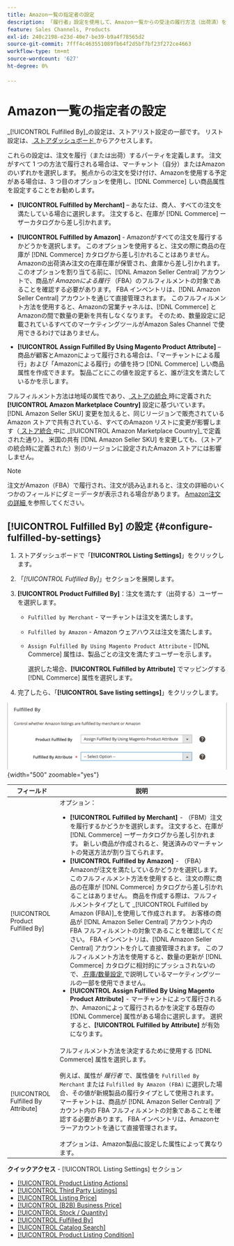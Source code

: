 ```yaml
---
title: Amazon一覧の指定者の設定
description: 「履行者」設定を使用して、Amazon一覧からの受注の履行方法（出荷済）を決定します。
feature: Sales Channels, Products
exl-id: 240c2198-e23d-40e7-be39-b9a4f78565d2
source-git-commit: 7fff4c463551089fb64f2d5bf7bf23f272ce4663
workflow-type: tm+mt
source-wordcount: '627'
ht-degree: 0%

---
```


# Amazon一覧の指定者の設定

_[!UICONTROL Fulfilled By]_の設定は、ストアリスト設定の一部です。 リスト設定は、[ ストアダッシュボード ](./amazon-store-dashboard.md) からアクセスします。

これらの設定は、注文を履行（または出荷）するパーティを定義します。 注文がすべて 1 つの方法で履行される場合は、マーチャント（自分）またはAmazonのいずれかを選択します。 拠点からの注文を受け付け、Amazonを使用する予定がある場合は、3 つ目のオプションを使用し、[!DNL Commerce] しい商品属性を設定することをお勧めします。

- **[!UICONTROL Fulfilled by Merchant]** – あなたは、商人、すべての注文を満たしている場合に選択します。 注文すると、在庫が [!DNL Commerce] ーザーカタログから差し引かれます。

- **[!UICONTROL Fulfilled by Amazon]** - Amazonがすべての注文を履行するかどうかを選択します。 このオプションを使用すると、注文の際に商品の在庫が [!DNL Commerce] カタログから差し引かれることはありません。 Amazonの出荷済み注文の在庫在庫が保管され、倉庫から差し引かれます。 このオプションを割り当てる前に、[!DNL Amazon Seller Central] アカウントで、商品が _Amazonによる履行_ （FBA）のフルフィルメントの対象であることを確認する必要があります。 FBA インベントリは、[!DNL Amazon Seller Central] アカウントを通じて直接管理されます。 このフルフィルメント方法を使用すると、Amazonの営業チャネルは、[!DNL Commerce] とAmazonの間で数量の更新を共有しなくなります。 そのため、数量設定に記載されているすべてのマーケティングツールがAmazon Sales Channel で使用できるわけではありません。

- **[!UICONTROL Assign Fulfilled By Using Magento Product Attribute]** – 商品が顧客とAmazonによって履行される場合は、「マーチャントによる履行」および「Amazonによる履行」の値を持つ [!DNL Commerce] しい商品属性を作成できます。 製品ごとにこの値を設定すると、誰が注文を満たしているかを示します。

フルフィルメント方法は地域の属性であり、[ ストアの統合 ](./store-integration.md) 時に定義された **[!UICONTROL Amazon Marketplace Country]** 設定に基づいています。 [!DNL Amazon Seller SKU] 変更を加えると、同じリージョンで販売されているAmazon ストアで共有されている、すべてのAmazon リストに変更が影響します（[ ストア統合 ](./store-integration.md) 中に _[!UICONTROL Amazon Marketplace Country]_で定義された通り）。 米国の共有 [!DNL Amazon Seller SKU] を変更しても、（ストアの統合時に定義された）別のリージョンに設定されたAmazon ストアには影響しません。

>[!NOTE]
>
>注文がAmazon（FBA）で履行され、注文が読み込まれると、注文の詳細のいくつかのフィールドにダミーデータが表示される場合があります。 [Amazon注文の詳細 ](./amazon-order-details.md) を参照してください。

## [!UICONTROL Fulfilled By] の設定 {#configure-fulfilled-by-settings}

1. ストアダッシュボードで「**[!UICONTROL Listing Settings]**」をクリックします。

1. 「_[!UICONTROL Fulfilled By]_」セクションを展開します。

1. **[!UICONTROL Product Fulfilled By]**：注文を満たす（出荷する）ユーザーを選択します。

   - `Fulfilled by Merchant` - マーチャントは注文を満たします。

   - `Fulfilled by Amazon` - Amazon ウェアハウスは注文を満たします。

   - `Assign Fulfilled By Using Magento Product Attribute` - [!DNL Commerce] 属性は、製品ごとの注文を満たすユーザーを示します。

     選択した場合、**[!UICONTROL Fulfilled by Attribute]** でマッピングする [!DNL Commerce] 属性を選択します。

1. 完了したら、「**[!UICONTROL Save listing settings]**」をクリックします。

![ フルフィルメント実行者設定 ](assets/amazon-fulfilled-by.png){width="500" zoomable="yes"}

| フィールド | 説明 |
|-------------------------------------|----------------------------------------------------------------------------------------------------------------------------------------------------------------------------------------------------------------------------------------------------------------------------------------------------------------------------------------------------------------------------------------------------------------------------------------------------------------------------------------------------------------------------------------------------------------------------------------------------------------------------------------------------------------------------------------------------------------------------------------------------------------------------------------------------------------------------------------------------------------------------------------------------------------------------------------------------------------------------------------------------------------------------------------------------------------------------------------------------------------------------------------------------------------------------------------------------------------------------------------------------------------------------------------------------------------------------------------------|
| [!UICONTROL Product Fulfilled By] | オプション：<ul><li>**[!UICONTROL Fulfilled by Merchant]** - （FBM）注文を履行するかどうかを選択します。 注文すると、在庫が [!DNL Commerce] ーザーカタログから差し引かれます。 新しい商品が作成されると、発送済みのマーチャントの発送方法が割り当てられます。</li><li>**[!UICONTROL Fulfilled by Amazon]** - （FBA） Amazonが注文を満たしているかどうかを選択します。 このフルフィルメント方法を使用すると、注文の際に商品の在庫が [!DNL Commerce] カタログから差し引かれることはありません。 商品を作成する際は、フルフィルメントタイプとして _[!UICONTROL Fulfilled by Amazon (FBA)]_を使用して作成されます。 お客様の商品が [!DNL Amazon Seller Central] アカウント内の FBA フルフィルメントの対象であることを確認してください。 FBA インベントリは、[!DNL Amazon Seller Central] アカウントを介して直接管理されます。 このフルフィルメント方法を使用すると、数量の更新が [!DNL Commerce] カタログに相対的にプッシュされないので、[ 在庫/数量設定 ](./stock-quantity.md) で説明しているマーケティングツールの一部を使用できません。</li><li>**[!UICONTROL Assign Fulfilled By Using Magento Product Attribute]** - マーチャントによって履行されるか、Amazonによって履行されるかを決定する既存の [!DNL Commerce] 属性がある場合に選択します。 選択すると、**[!UICONTROL Fulfilled by Attribute]** が有効になります。</li></ul> |
| [!UICONTROL Fulfilled By Attribute] | フルフィルメント方法を決定するために使用する [!DNL Commerce] 属性を選択します。<br><br> 例えば、属性が _履行者_ で、属性値を `Fulfilled By Merchant` または `Fulfilled By Amazon (FBA)` に選択した場合、その値が新規製品の履行タイプとして使用されます。 マーチャントは、商品が [!DNL Amazon Seller Central] アカウント内の FBA フルフィルメントの対象であることを確認する必要があります。 FBA インベントリは、Amazonセラーアカウントを通じて直接管理されます。<br><br> オプションは、Amazon製品に設定した属性によって異なります。 |

**クイックアクセス** - [!UICONTROL Listing Settings] セクション

- [[!UICONTROL Product Listing Actions]](./product-listing-actions.md)
- [[!UICONTROL Third Party Listings]](./third-party-listing-settings.md)
- [[!UICONTROL Listing Price]](./listing-price.md)
- [[!UICONTROL (B2B) Business Price]](./business-pricing.md)
- [[!UICONTROL Stock / Quantity]](./stock-quantity.md)
- [[!UICONTROL Fulfilled By]](./fulfilled-by.md)
- [[!UICONTROL Catalog Search]](./catalog-search.md)
- [[!UICONTROL Product Listing Condition]](./product-listing-condition.md)
